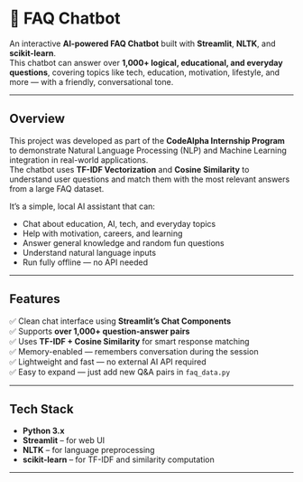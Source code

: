 # 💬 FAQ Chatbot

An interactive **AI-powered FAQ Chatbot** built with **Streamlit**, **NLTK**, and **scikit-learn**.  
This chatbot can answer over **1,000+ logical, educational, and everyday questions**, covering topics like tech, education, motivation, lifestyle, and more — with a friendly, conversational tone.

---

## Overview

This project was developed as part of the **CodeAlpha Internship Program** to demonstrate Natural Language Processing (NLP) and Machine Learning integration in real-world applications.  
The chatbot uses **TF-IDF Vectorization** and **Cosine Similarity** to understand user questions and match them with the most relevant answers from a large FAQ dataset.

It’s a simple, local AI assistant that can:

-  Chat about education, AI, tech, and everyday topics  
-  Help with motivation, careers, and learning  
-  Answer general knowledge and random fun questions  
-  Understand natural language inputs  
-  Run fully offline — no API needed  

---

## Features

✅ Clean chat interface using **Streamlit’s Chat Components**  
✅ Supports **over 1,000+ question-answer pairs**  
✅ Uses **TF-IDF + Cosine Similarity** for smart response matching  
✅ Memory-enabled — remembers conversation during the session  
✅ Lightweight and fast — no external AI API required  
✅ Easy to expand — just add new Q&A pairs in `faq_data.py`  

---

## Tech Stack

- **Python 3.x**
- **Streamlit** – for web UI  
- **NLTK** – for language preprocessing  
- **scikit-learn** – for TF-IDF and similarity computation  

---

